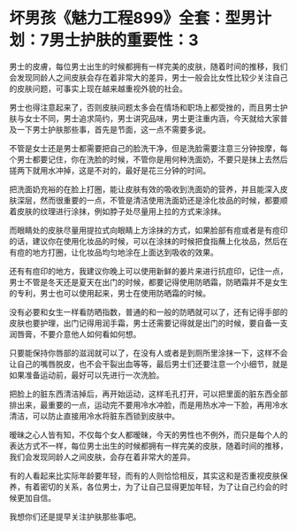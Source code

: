 # 坏男孩《魅力工程899》全套：型男计划：7男士护肤的重要性：3

男士的皮膚，每位男士出生的时候都拥有一样完美的皮肤，随着时间的推移，我们会发现同龄人之间皮肤会存在着非常大的差异，男士一般会比女性比较少关注自己的皮肤问题，可事实上现在越来越重视外貌的社会。

男士也得注意起来了，否则皮肤问题太多会在情场和职场上都受挫的，而且男士护肤与女士不同，男士追求简约，男士讲究品味，男士更注重内涵，今天就给大家普及一下男士护肤那些事，首先是节面，这一点不需要多说。

不管是女士还是男士都需要把自己的脸洗干净，但是洗脸需要注意三分钟按摩，每个男士都要记住，你在洗脸的时候，不管你是用何种洗面奶，不要只是抹上去然后搓两下就用水冲掉，这是不对的，最好是花三分钟的时间。

把洗面奶充裕的在脸上打圈，能让皮肤有效的吸收到洗面奶的营养，并且能深入皮肤深层，然而很重要的一点，不管是清洁使用洗面奶还是涂化妆品的时候，都要顺着皮肤的纹理进行涂抹，例如脖子处尽量用上拉的方式来涂抹。

而眼睛处的皮肤尽量用提拉式向眼睛上方涂抹的方式，如果脸部有痘或者是有痘印的话，建议你在使用化妆品的时候，可以在涂抹的时候把食指蘸上化妆品，然后在有痘的地方打圈，让化妆品均匀地涂在上面达到吸收的效果。

还有有痘印的地方，我建议你晚上可以使用新鲜的姜片来进行抗痘印，记住一点，男士不管是冬天还是夏天在出门的时候，都要记得使用防晒霜，防晒霜并不是女生的专利，男士也可以使用起来，男士在使用防晒霜的时候。

没有必要和女生一样看防晒指数，普通的和一般的防晒就可以了，还有记得手部的皮肤也要护理，出门记得用润手霜，男士还需要记得就是出门的时候，要自备一支润唇膏，不要介意他人如何看如何想。

只要能保持你唇部的滋润就可以了，在没有人或者是到厕所里涂抹一下，这样不会让自己的嘴唇脱皮，也不会干裂出血等等，最后男士们还要注意一个小细节，就是如果准备运动前，最好可以先进行一次洗脸。

把脸上的脏东西清洁掉后，再开始运动，这样毛孔打开，可以把里面的脏东西全部排出来，最重要的一点，运动完不要用冷水冲脸，而是用热水冲一下脸，再用冷水清洁，可以防止直接用冷水将脏东西锁到皮肤中。

暧昧之心人皆有知，不仅每个女人都暧昧，今天的男性也不例外，而只是每个人的表达方式不一样，每位男士出生的时候都拥有一样完美的皮肤，随着时间的推移，我们会发现同龄人之间皮肤，会存在着非常大的差异。

有的人看起来比实际年龄要年轻，而有的人则恰恰相反，其实这和是否重视皮肤保养，有着密切的关系，各位男士，为了让自己显得更加年轻，为了让自己约会的时候更加自信。

我想你们还是提早关注护肤那些事吧。